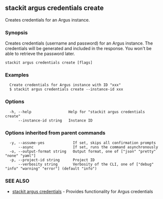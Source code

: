 ## stackit argus credentials create

Creates credentials for an Argus instance.

### Synopsis

Creates credentials (username and password) for an Argus instance.
The credentials will be generated and included in the response. You won't be able to retrieve the password later.

```
stackit argus credentials create [flags]
```

### Examples

```
  Create credentials for Argus instance with ID "xxx"
  $ stackit argus credentials create --instance-id xxx
```

### Options

```
  -h, --help                 Help for "stackit argus credentials create"
      --instance-id string   Instance ID
```

### Options inherited from parent commands

```
  -y, --assume-yes             If set, skips all confirmation prompts
      --async                  If set, runs the command asynchronously
  -o, --output-format string   Output format, one of ["json" "pretty" "none" "yaml"]
  -p, --project-id string      Project ID
      --verbosity string       Verbosity of the CLI, one of ["debug" "info" "warning" "error"] (default "info")
```

### SEE ALSO

* [stackit argus credentials](./stackit_argus_credentials.md)	 - Provides functionality for Argus credentials

